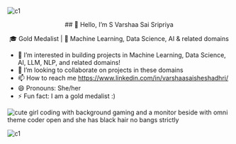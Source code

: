 ![c1](https://github.com/user-attachments/assets/796077c5-3157-41dd-8944-576da343d44c)

<div align="center">
## 👋 Hello, I’m S Varshaa Sai Sripriya

🎓 Gold Medalist | 🤖 Machine Learning, Data Science, AI & related domains 

</div> 
  
- 👀 I’m interested in building projects in Machine Learning, Data Science, AI, LLM, NLP, and related domains!
- 💞️ I’m looking to collaborate on projects in these domains
- 📫 How to reach me https://www.linkedin.com/in/varshaasaisheshadhri/
- 😄 Pronouns: She/her
- ⚡ Fun fact: I am a gold medalist :)

![cute girl coding with background gaming and a monitor beside with omni theme coder open and she has black hair no bangs strictly](https://github.com/user-attachments/assets/71a646ee-db7d-47a4-8a87-fd668e1298a3)

![c1](https://github.com/user-attachments/assets/796077c5-3157-41dd-8944-576da343d44c)
<!---
S-Varshaa-Sai-Sripriya/S-Varshaa-Sai-Sripriya is a ✨ special ✨ repository because its `README.md` (this file) appears on your GitHub profile.
You can click the Preview link to take a look at your changes.
--->

